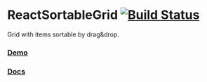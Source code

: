 # ReactSortableGrid [![Build Status](https://travis-ci.org/laskos/react-sortable-grid.svg?branch=master)](https://travis-ci.org/laskos/react-sortable-grid)

Grid with items sortable by drag&drop.

### [Demo](https://laskos.github.io/react-sortable-grid/demo/)
### [Docs](https://laskos.github.io/react-sortable-grid/docs/)
